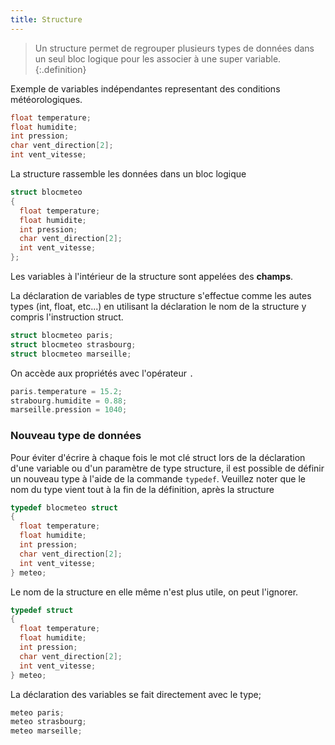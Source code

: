 ```yaml
---
title: Structure
---
```


>Un structure permet de regrouper plusieurs types de données dans un seul bloc logique pour les associer à une super variable.
{:.definition}

Exemple de variables indépendantes representant des conditions météorologiques.

```c
float temperature;
float humidite;
int pression;
char vent_direction[2];
int vent_vitesse;
```

La structure rassemble les données dans un bloc logique

```c
struct blocmeteo
{
  float temperature;
  float humidite;
  int pression;
  char vent_direction[2];
  int vent_vitesse;
};
```

Les variables à l'intérieur de la structure sont appelées des **champs**.

La déclaration de variables de type structure s'effectue comme les autes types (int, float, etc...) en utilisant la déclaration le nom de la structure y compris l'instruction struct.

```c
struct blocmeteo paris;
struct blocmeteo strasbourg;
struct blocmeteo marseille;
```

On accède aux propriétés avec l'opérateur `.`

```c
paris.temperature = 15.2;
strabourg.humidite = 0.88;
marseille.pression = 1040;
```

### Nouveau type de données

Pour éviter d'écrire à chaque fois le mot clé struct lors de la déclaration d'une variable ou d'un paramètre de type structure, il est possible de définir un nouveau type à l'aide de la commande `typedef`. Veuillez noter que le nom du type vient tout à la fin de la définition, après la structure

```c
typedef blocmeteo struct
{
  float temperature;
  float humidite;
  int pression;
  char vent_direction[2];
  int vent_vitesse;
} meteo;
```

Le nom de la structure en elle même n'est plus utile, on peut l'ignorer.

```c
typedef struct
{
  float temperature;
  float humidite;
  int pression;
  char vent_direction[2];
  int vent_vitesse;
} meteo;
```

La déclaration des variables se fait directement avec le type;

```c
meteo paris;
meteo strasbourg;
meteo marseille;
```
